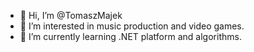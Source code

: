 - 👋 Hi, I’m @TomaszMajek
- 👀 I’m interested in music production and video games.
- 🌱 I’m currently learning .NET platform and algorithms.

<!---
TomaszMajek/TomaszMajek is a ✨ special ✨ repository because its `README.md` (this file) appears on your GitHub profile.
You can click the Preview link to take a look at your changes.
--->
